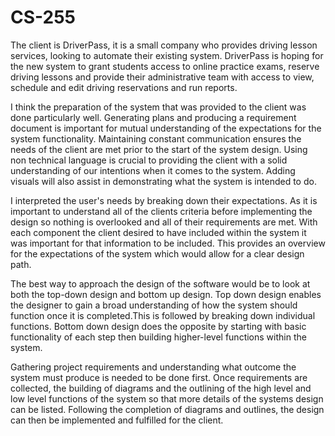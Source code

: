 # CS-255

The client is DriverPass, it is a small company who provides driving lesson services, looking to automate their existing system. DriverPass is hoping for the new system to grant students access to online practice exams, reserve driving lessons and provide their administrative team with access to view, schedule and edit driving reservations and run reports. 

I think the preparation of the system that was provided to the client was done particularly well. Generating plans and producing a requirement document is important for mutual understanding of the expectations for the system functionality. Maintaining constant communication ensures the needs of the client are met prior to the start of the system design. Using non technical language is crucial to providing the client with a solid understanding of our intentions when it comes to the system. Adding visuals will also assist in demonstrating what the system is intended to do.

I interpreted the user's needs by breaking down their expectations. As it is important to understand all of the clients criteria before implementing the design so nothing is overlooked and all of their requirements are met. With each component the client desired to have included within the system it was important for that information to be included. This provides an overview for the expectations of the system which would allow for a clear design path.

The best way to approach the design of the software would be to look at both the top-down design and bottom up design. Top down design enables the designer to gain a broad understanding of how the system should function once it is completed.This is followed by breaking down individual functions. Bottom down design does the opposite by starting with basic functionality of each step then building higher-level functions within the system. 

Gathering project requirements and understanding what outcome the system must produce is needed to be done first. Once requirements are collected, the building of diagrams and the outlining of the high level and low level functions of the system so that more details of the systems design can be listed. Following the completion of diagrams and outlines, the design can then be implemented and fulfilled for the client. 

